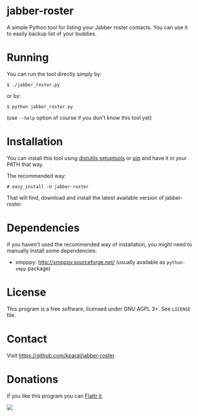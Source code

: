 jabber-roster
=============

A simple Python tool for listing your Jabber roster contacts. You can use it to easily backup list of your buddies.


Running
=======

You can run the tool directly simply by:

    $ ./jabber_roster.py

or by:

    $ python jabber_roster.py

(use `--help` option of course if you don't know this tool yet)


Installation
============

You can install this tool using [distutils][],[setuptools][] or [pip][] and have it in your PATH that way.

The recommended way:

    # easy_install -U jabber-roster
  
That will find, download and install the latest available version of jabber-roster.

[distutils]:  http://docs.python.org/install/index.html#install-index
[setuptools]: http://peak.telecommunity.com/DevCenter/setuptools
[pip]:        http://pip.openplans.org/


Dependencies
============

If you haven't used the recommended way of installation, you might need to manually install some dependencies:

 * xmpppy: <http://xmpppy.sourceforge.net/> (usually available as `python-xmpp` package)


License
=======

This program is a free software, licensed under GNU AGPL 3+. See `LICENSE` file.


Contact
=======

Visit <https://github.com/kparal/jabber-roster>.


Donations
=========

If you like this program you can [Flattr it](https://flattr.com/thing/78799/jabber-roster).

[![](http://api.flattr.com/button/flattr-badge-large.png)](https://flattr.com/thing/78799/jabber-roster)

